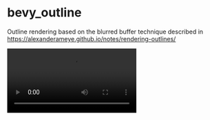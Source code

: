 # bevy_outline

Outline rendering based on the blurred buffer technique described in <https://alexanderameye.github.io/notes/rendering-outlines/>

![demo](demo.mp4)
